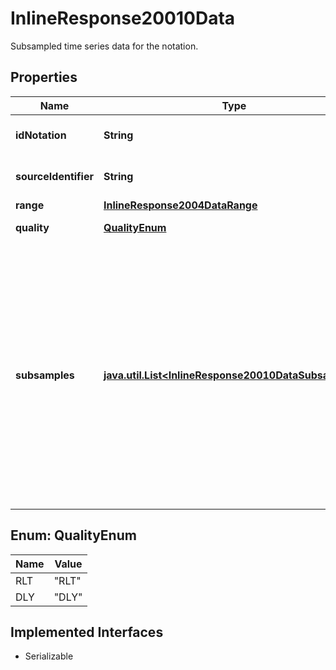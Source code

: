 

# InlineResponse20010Data

Subsampled time series data for the notation.

## Properties

Name | Type | Description | Notes
------------ | ------------- | ------------- | -------------
**idNotation** | **String** | MDG identifier of the listing. |  [optional]
**sourceIdentifier** | **String** | Identifier used in the request. |  [optional]
**range** | [**InlineResponse2004DataRange**](InlineResponse2004DataRange.md) |  |  [optional]
**quality** | [**QualityEnum**](#QualityEnum) | Quality of the price. |  [optional]
**subsamples** | [**java.util.List&lt;InlineResponse20010DataSubsamples&gt;**](InlineResponse20010DataSubsamples.md) | List of summary records. For the attributes first, last, low, high, see attribute &#x60;valueUnit&#x60; in endpoint &#x60;/prices/get&#x60; for their unit, except for price type yield, where the &#x60;valueUnit&#x60; is always &#x60;percent&#x60; (id&#x3D;258). |  [optional]



## Enum: QualityEnum

Name | Value
---- | -----
RLT | &quot;RLT&quot;
DLY | &quot;DLY&quot;


## Implemented Interfaces

* Serializable


